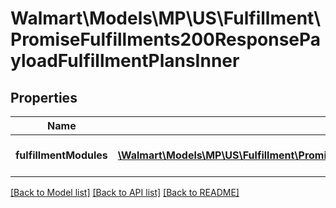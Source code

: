 # Walmart\Models\MP\US\Fulfillment\PromiseFulfillments200ResponsePayloadFulfillmentPlansInner

## Properties

Name | Type | Description | Notes
------------ | ------------- | ------------- | -------------
**fulfillmentModules** | [**\Walmart\Models\MP\US\Fulfillment\PromiseFulfillments200ResponsePayloadFulfillmentPlansInnerFulfillmentModulesInner[]**](PromiseFulfillments200ResponsePayloadFulfillmentPlansInnerFulfillmentModulesInner.md) | Fulfillment module details. | [optional]


[[Back to Model list]](./) [[Back to API list]](../../../../../README.md#supported-apis) [[Back to README]](../../../../../README.md)
